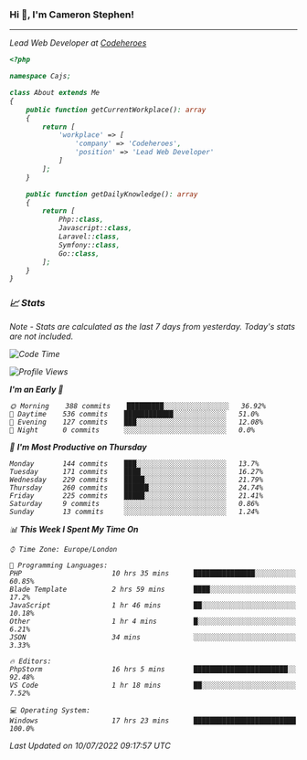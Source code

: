 ### Hi 👋, I'm Cameron Stephen!
<hr>
<p><em>Lead Web Developer at <a href="https://codeheroes.co.uk">Codeheroes</a></p>


```php
<?php

namespace Cajs;

class About extends Me
{
    public function getCurrentWorkplace(): array
    {
        return [
            'workplace' => [
                'company' => 'Codeheroes',
                'position' => 'Lead Web Developer'
            ]
        ];
    }

    public function getDailyKnowledge(): array
    {
        return [
            Php::class,
            Javascript::class,
            Laravel::class,
            Symfony::class,
            Go::class,
        ];
    }
}
```

### 📈 Stats
<p><em>Note - Stats are calculated as the last 7 days from yesterday. Today's stats are not included.</em></p>


<!--START_SECTION:waka-->
![Code Time](http://img.shields.io/badge/Code%20Time-3%2C005%20hrs%203%20mins-blue)

![Profile Views](http://img.shields.io/badge/Profile%20Views-0-blue)

**I'm an Early 🐤** 

```text
🌞 Morning    388 commits    █████████░░░░░░░░░░░░░░░░   36.92% 
🌆 Daytime    536 commits    ████████████░░░░░░░░░░░░░   51.0% 
🌃 Evening    127 commits    ███░░░░░░░░░░░░░░░░░░░░░░   12.08% 
🌙 Night      0 commits      ░░░░░░░░░░░░░░░░░░░░░░░░░   0.0%

```
📅 **I'm Most Productive on Thursday** 

```text
Monday       144 commits    ███░░░░░░░░░░░░░░░░░░░░░░   13.7% 
Tuesday      171 commits    ████░░░░░░░░░░░░░░░░░░░░░   16.27% 
Wednesday    229 commits    █████░░░░░░░░░░░░░░░░░░░░   21.79% 
Thursday     260 commits    ██████░░░░░░░░░░░░░░░░░░░   24.74% 
Friday       225 commits    █████░░░░░░░░░░░░░░░░░░░░   21.41% 
Saturday     9 commits      ░░░░░░░░░░░░░░░░░░░░░░░░░   0.86% 
Sunday       13 commits     ░░░░░░░░░░░░░░░░░░░░░░░░░   1.24%

```


📊 **This Week I Spent My Time On** 

```text
⌚︎ Time Zone: Europe/London

💬 Programming Languages: 
PHP                      10 hrs 35 mins      ███████████████░░░░░░░░░░   60.85% 
Blade Template           2 hrs 59 mins       ████░░░░░░░░░░░░░░░░░░░░░   17.2% 
JavaScript               1 hr 46 mins        ██░░░░░░░░░░░░░░░░░░░░░░░   10.18% 
Other                    1 hr 4 mins         █░░░░░░░░░░░░░░░░░░░░░░░░   6.21% 
JSON                     34 mins             ░░░░░░░░░░░░░░░░░░░░░░░░░   3.33%

🔥 Editors: 
PhpStorm                 16 hrs 5 mins       ███████████████████████░░   92.48% 
VS Code                  1 hr 18 mins        ██░░░░░░░░░░░░░░░░░░░░░░░   7.52%

💻 Operating System: 
Windows                  17 hrs 23 mins      █████████████████████████   100.0%

```


 Last Updated on 10/07/2022 09:17:57 UTC
<!--END_SECTION:waka-->
